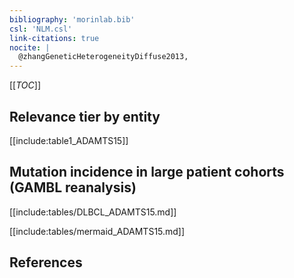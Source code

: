 ```yaml
---
bibliography: 'morinlab.bib'
csl: 'NLM.csl'
link-citations: true
nocite: |
  @zhangGeneticHeterogeneityDiffuse2013, 
---
```


[[_TOC_]]




## Relevance tier by entity

[[include:table1_ADAMTS15]]

## Mutation incidence in large patient cohorts (GAMBL reanalysis)

[[include:tables/DLBCL_ADAMTS15.md]]

[[include:tables/mermaid_ADAMTS15.md]]

## References



